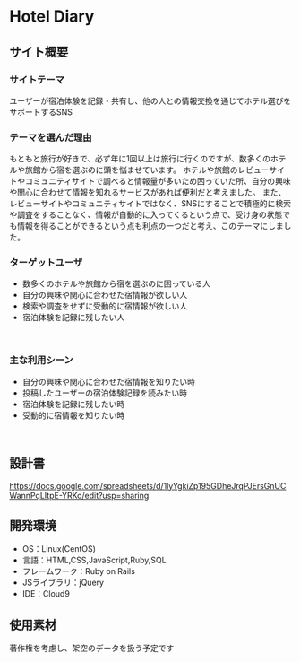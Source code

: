 # Hotel Diary

## サイト概要
### サイトテーマ
ユーザーが宿泊体験を記録・共有し、他の人との情報交換を通じてホテル選びをサポートするSNS
​
### テーマを選んだ理由
もともと旅行が好きで、必ず年に1回以上は旅行に行くのですが、数多くのホテルや旅館から宿を選ぶのに頭を悩ませています。
ホテルや旅館のレビューサイトやコミュニティサイトで調べると情報量が多いため困っていた所、自分の興味や関心に合わせて情報を知れるサービスがあれば便利だと考えました。
また、レビューサイトやコミュニティサイトではなく、SNSにすることで積極的に検索や調査をすることなく、情報が自動的に入ってくるという点で、受け身の状態でも情報を得ることができるという点も利点の一つだと考え、このテーマにしました。


### ターゲットユーザ
* 数多くのホテルや旅館から宿を選ぶのに困っている人
* 自分の興味や関心に合わせた宿情報が欲しい人
* 検索や調査をせずに受動的に宿情報が欲しい人
* 宿泊体験を記録に残したい人

​
### 主な利用シーン
* 自分の興味や関心に合わせた宿情報を知りたい時
* 投稿したユーザーの宿泊体験記録を読みたい時
* 宿泊体験を記録に残したい時
* 受動的に宿情報を知りたい時

​
## 設計書
https://docs.google.com/spreadsheets/d/1lyYgkiZp195GDheJrqPJErsGnUCWannPqLItpE-YRKo/edit?usp=sharing
​
## 開発環境
- OS：Linux(CentOS)
- 言語：HTML,CSS,JavaScript,Ruby,SQL
- フレームワーク：Ruby on Rails
- JSライブラリ：jQuery
- IDE：Cloud9
​
## 使用素材
著作権を考慮し、架空のデータを扱う予定です

